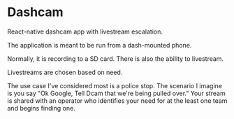 # Dashcam

React-native dashcam app with livestream escalation.

The application is meant to be run from a dash-mounted phone.

Normally, it is recording to a SD card. There is also the ability to livestream.

Livestreams are chosen based on need.

The use case I've considered most is a police stop. The scenario I imagine is you say "Ok Google, Tell Dcam that we're being pulled over." Your stream is shared with an operator who identifies your need for at the least one team and begins finding one.
